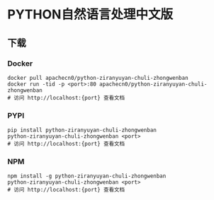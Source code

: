 # PYTHON自然语言处理中文版

## 下载

### Docker

```
docker pull apachecn0/python-ziranyuyan-chuli-zhongwenban
docker run -tid -p <port>:80 apachecn0/python-ziranyuyan-chuli-zhongwenban
# 访问 http://localhost:{port} 查看文档
```

### PYPI

```
pip install python-ziranyuyan-chuli-zhongwenban
python-ziranyuyan-chuli-zhongwenban <port>
# 访问 http://localhost:{port} 查看文档
```

### NPM

```
npm install -g python-ziranyuyan-chuli-zhongwenban
python-ziranyuyan-chuli-zhongwenban <port>
# 访问 http://localhost:{port} 查看文档
```